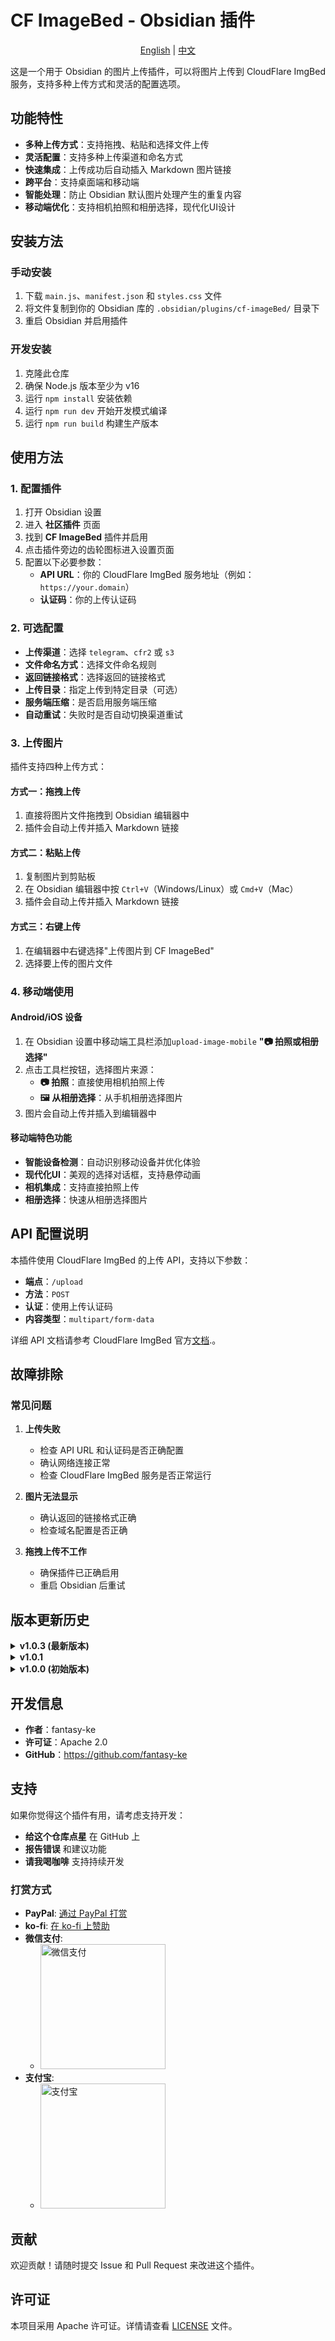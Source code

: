 # CF ImageBed - Obsidian 插件

<div align="center">

[English](README_EN.md) | [中文](README.md)

</div>

这是一个用于 Obsidian 的图片上传插件，可以将图片上传到 CloudFlare ImgBed 服务，支持多种上传方式和灵活的配置选项。

## 功能特性

- **多种上传方式**：支持拖拽、粘贴和选择文件上传
- **灵活配置**：支持多种上传渠道和命名方式
- **快速集成**：上传成功后自动插入 Markdown 图片链接
- **跨平台**：支持桌面端和移动端
- **智能处理**：防止 Obsidian 默认图片处理产生的重复内容
- **移动端优化**：支持相机拍照和相册选择，现代化UI设计

## 安装方法

### 手动安装

1. 下载 `main.js`、`manifest.json` 和 `styles.css` 文件
2. 将文件复制到你的 Obsidian 库的 `.obsidian/plugins/cf-imageBed/` 目录下
3. 重启 Obsidian 并启用插件

### 开发安装

1. 克隆此仓库
2. 确保 Node.js 版本至少为 v16
3. 运行 `npm install` 安装依赖
4. 运行 `npm run dev` 开始开发模式编译
5. 运行 `npm run build` 构建生产版本

## 使用方法

### 1. 配置插件

1. 打开 Obsidian 设置
2. 进入 **社区插件** 页面
3. 找到 **CF ImageBed** 插件并启用
4. 点击插件旁边的齿轮图标进入设置页面
5. 配置以下必要参数：
   - **API URL**：你的 CloudFlare ImgBed 服务地址（例如：`https://your.domain`）
   - **认证码**：你的上传认证码

### 2. 可选配置

- **上传渠道**：选择 `telegram`、`cfr2` 或 `s3`
- **文件命名方式**：选择文件命名规则
- **返回链接格式**：选择返回的链接格式
- **上传目录**：指定上传到特定目录（可选）
- **服务端压缩**：是否启用服务端压缩
- **自动重试**：失败时是否自动切换渠道重试

### 3. 上传图片

插件支持四种上传方式：

#### 方式一：拖拽上传
1. 直接将图片文件拖拽到 Obsidian 编辑器中
2. 插件会自动上传并插入 Markdown 链接

#### 方式二：粘贴上传
1. 复制图片到剪贴板
2. 在 Obsidian 编辑器中按 `Ctrl+V`（Windows/Linux）或 `Cmd+V`（Mac）
3. 插件会自动上传并插入 Markdown 链接

#### 方式三：右键上传
1. 在编辑器中右键选择"上传图片到 CF ImageBed"
2. 选择要上传的图片文件

### 4. 移动端使用

#### Android/iOS 设备
1. 在 Obsidian 设置中移动端工具栏添加`upload-image-mobile` **"📷 拍照或相册选择"** 
2. 点击工具栏按钮，选择图片来源：
   - **📷 拍照**：直接使用相机拍照上传
   - **🖼️ 从相册选择**：从手机相册选择图片
3. 图片会自动上传并插入到编辑器中

#### 移动端特色功能
- **智能设备检测**：自动识别移动设备并优化体验
- **现代化UI**：美观的选择对话框，支持悬停动画
- **相机集成**：支持直接拍照上传
- **相册选择**：快速从相册选择图片

## API 配置说明

本插件使用 CloudFlare ImgBed 的上传 API，支持以下参数：

- **端点**：`/upload`
- **方法**：`POST`
- **认证**：使用上传认证码
- **内容类型**：`multipart/form-data`

详细 API 文档请参考 CloudFlare ImgBed 官方[文档](https://cfbed.sanyue.de/api/upload.html).。

## 故障排除

### 常见问题

1. **上传失败**
   - 检查 API URL 和认证码是否正确配置
   - 确认网络连接正常
   - 检查 CloudFlare ImgBed 服务是否正常运行

2. **图片无法显示**
   - 确认返回的链接格式正确
   - 检查域名配置是否正确

3. **拖拽上传不工作**
   - 确保插件已正确启用
   - 重启 Obsidian 后重试

## 版本更新历史

<details>
<summary><strong>v1.0.3 (最新版本)</strong></summary>

### 新增功能
- **移动端支持**：完整的 Android/iOS 设备支持
- **相机拍照**：支持直接使用手机相机拍照上传
- **相册选择**：支持从手机相册选择图片上传
- **现代化UI**：美观的移动端选择对话框，支持悬停动画和渐变效果

</details>

<details>
<summary><strong>v1.0.1</strong></summary>

### 🔧 功能优化
- 改进拖拽上传的兼容性
- 优化粘贴上传的用户体验
- 增强错误处理和用户反馈

</details>

<details>
<summary><strong>v1.0.0 (初始版本)</strong></summary>

### 核心功能
- **多种上传方式**：支持拖拽、粘贴、选择文件上传
- **灵活配置**：支持多种上传渠道和命名方式
- **快速集成**：上传成功后自动插入 Markdown 图片链接
- **跨平台支持**：支持桌面端使用
- **智能处理**：防止 Obsidian 默认图片处理产生的重复内容

</details>

## 开发信息

- **作者**：fantasy-ke
- **许可证**：Apache 2.0
- **GitHub**：https://github.com/fantasy-ke

## 支持

如果你觉得这个插件有用，请考虑支持开发：

- **给这个仓库点星** 在 GitHub 上
- **报告错误** 和建议功能
- **请我喝咖啡** 支持持续开发

### 打赏方式

- **PayPal**: [通过 PayPal 打赏](https://paypal.me/fantasyke)
- **ko-fi**: [在 ko-fi 上赞助](https://ko-fi.com/fantasyke)
- **微信支付**: 
  - <img src="https://filebed.fantasyke.cn/file/commonlyUsed/qrcode/qrcode-weichat.jpg" alt="微信支付" width="200" />
- **支付宝**: 
  - <img src="https://filebed.fantasyke.cn/file/commonlyUsed/qrcode/qrcode-alipay.jpg" alt="支付宝" width="200" />


## 贡献

欢迎贡献！请随时提交 Issue 和 Pull Request 来改进这个插件。

## 许可证

本项目采用 Apache 许可证。详情请查看 [LICENSE](LICENSE) 文件。
